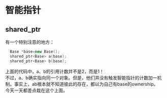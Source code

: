 # 智能指针

## shared_ptr
有一个特别注意的地方：  
```cpp
  Base *base=new Base();
  shared_ptr<Base> a(base);
  shared_ptr<Base> b(base);
```  
上面的代码中，a、b的引用计数并不是2，而是1！  
不过，a、b确实指向同一个对象。但是，他们并没有触发智能指针的计数加一机制。事实上，ab根本就不知道彼此的存在，都以为自己有base的ownership。  
今天一天都差点栽在这个上面。
